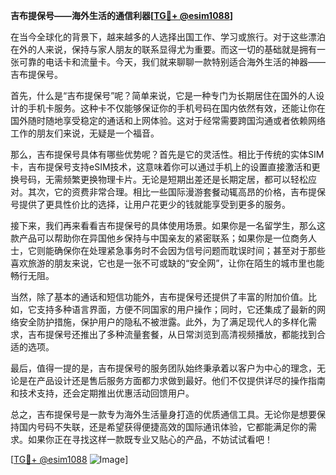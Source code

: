 **吉布提保号——海外生活的通信利器[[TG💪+ @esim1088](https://t.me/s/esim1088)]**

在当今全球化的背景下，越来越多的人选择出国工作、学习或旅行。对于这些漂泊在外的人来说，保持与家人朋友的联系显得尤为重要。而这一切的基础就是拥有一张可靠的电话卡和流量卡。今天，我们就来聊聊一款特别适合海外生活的神器——吉布提保号。

首先，什么是“吉布提保号”呢？简单来说，它是一种专门为长期居住在国外的人设计的手机卡服务。这种卡不仅能够保证你的手机号码在国内依然有效，还能让你在国外随时随地享受稳定的通话和上网体验。这对于经常需要跨国沟通或者依赖网络工作的朋友们来说，无疑是一个福音。

那么，吉布提保号具体有哪些优势呢？首先是它的灵活性。相比于传统的实体SIM卡，吉布提保号支持eSIM技术，这意味着你可以通过手机上的设置直接激活和更换号码，无需频繁更换物理卡片。无论是短期出差还是长期定居，都可以轻松应对。其次，它的资费非常合理。相比一些国际漫游套餐动辄高昂的价格，吉布提保号提供了更具性价比的选择，让用户花更少的钱就能享受到更多的服务。

接下来，我们再来看看吉布提保号的具体使用场景。如果你是一名留学生，那么这款产品可以帮助你在异国他乡保持与中国亲友的紧密联系；如果你是一位商务人士，它则能确保你在处理紧急事务时不会因为信号问题而耽误时间；甚至对于那些喜欢旅游的朋友来说，它也是一张不可或缺的“安全网”，让你在陌生的城市里也能畅行无阻。

当然，除了基本的通话和短信功能外，吉布提保号还提供了丰富的附加价值。比如，它支持多种语言界面，方便不同国家的用户操作；同时，它还集成了最新的网络安全防护措施，保护用户的隐私不被泄露。此外，为了满足现代人的多样化需求，吉布提保号还推出了多种流量套餐，从日常浏览到高清视频播放，都能找到合适的选项。

最后，值得一提的是，吉布提保号的服务团队始终秉承着以客户为中心的理念，无论是在产品设计还是售后服务方面都力求做到最好。他们不仅提供详尽的操作指南和技术支持，还会定期推出优惠活动回馈用户。

总之，吉布提保号是一款专为海外生活量身打造的优质通信工具。无论你是想要保持国内号码不失联，还是希望获得便捷高效的国际通讯体验，它都能满足你的需求。如果你正在寻找这样一款既专业又贴心的产品，不妨试试看吧！

[[TG💪+ @esim1088](https://t.me/s/esim1088) ![Image](https://i.postimg.cc/4NQfJmqS/Snipaste-2025-05-13-00-14-12.png)]
